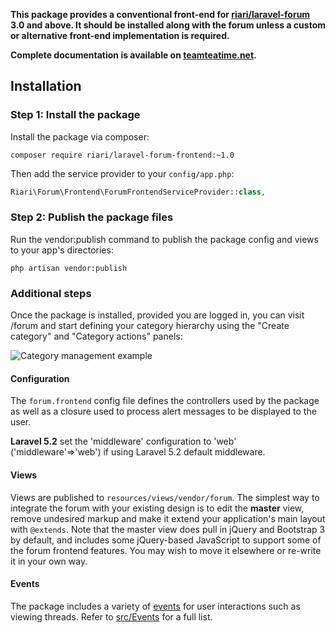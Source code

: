 **This package provides a conventional front-end for [riari/laravel-forum](https://github.com/Riari/laravel-forum) 3.0 and above. It should be installed along with the forum unless a custom or alternative front-end implementation is required.**

**Complete documentation is available on [teamteatime.net](http://teamteatime.net/docs/laravel-forum/3.x/front-end/introduction.md).**

## Installation

### Step 1: Install the package

Install the package via composer:

```
composer require riari/laravel-forum-frontend:~1.0
```

Then add the service provider to your `config/app.php`:

```php
Riari\Forum\Frontend\ForumFrontendServiceProvider::class,
```

### Step 2: Publish the package files

Run the vendor:publish command to publish the package config and views to your app's directories:

`php artisan vendor:publish`

### Additional steps

Once the package is installed, provided you are logged in, you can visit <your domain>/forum and start defining your category hierarchy using the "Create category" and "Category actions" panels:

![Category management example](http://i.imgur.com/h8DXHj1.png)

#### Configuration

The `forum.frontend` config file defines the controllers used by the package as well as a closure used to process alert messages to be displayed to the user.

**Laravel 5.2** set the 'middleware' configuration to 'web' ('middleware'=>'web') if using Laravel 5.2 default middleware.

#### Views

Views are published to `resources/views/vendor/forum`. The simplest way to integrate the forum with your existing design is to edit the **master** view, remove undesired markup and make it extend your application's main layout with `@extends`. Note that the master view does pull in jQuery and Bootstrap 3 by default, and includes some jQuery-based JavaScript to support some of the forum frontend features. You may wish to move it elsewhere or re-write it in your own way.

#### Events

The package includes a variety of [events](http://laravel.com/docs/5.1/events) for user interactions such as viewing threads. Refer to [src/Events](https://github.com/Riari/laravel-forum-frontend/tree/1.0/src/Events) for a full list.
